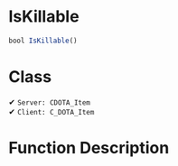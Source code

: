 # IsKillable
```js	
bool IsKillable()
```
# Class
✔ `Server: CDOTA_Item`  
✔ `Client: C_DOTA_Item`  

# Function Description

